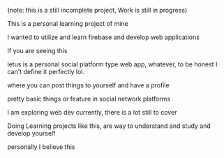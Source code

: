 (note: this is a still incomplete project, Work is still in progress)


This is a personal learning project of mine

I wanted to utilize and learn firebase and develop web applications

If you are seeing this 

letus is a personal social platform type web app, whatever, 
to be honest I can't define it perfectly lol. 



where you can post things to yourself and have a profile 

pretty basic things or feature in social network platforms

I am exploring web dev currently, there is a lot still to cover

Doing Learning projects like this, are way to understand and study and develop yourself 

personally I believe this
